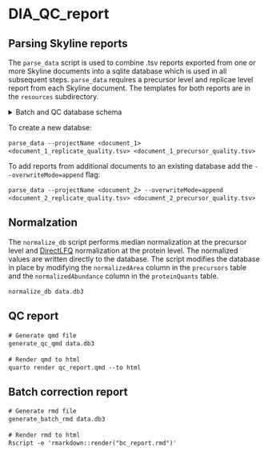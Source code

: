 # DIA_QC_report

## Parsing Skyline reports

The `parse_data` script is used to combine .tsv reports exported from one or more Skyline documents into a sqlite database which is used in all subsequent steps. `parse_data` requires a precursor level and replicae level report from each Skyline document. The templates for both reports are in the `resources` subdirectory.

<details>
  <summary>Batch and QC database schema</summary>

![alt text](https://github.com/ajmaurais/DIA_QC_report/blob/dev/resources/schema.png?raw=true)

</details>

To create a new databse:

```
parse_data --projectName <document_1> <document_1_replicate_quality.tsv> <document_1_precursor_quality.tsv> 
```

To add reports from additional documents to an existing database add the `--overwriteMode=append` flag:

```
parse_data --projectName <document_2> --overwriteMode=append <document_2_replicate_quality.tsv> <document_2_precursor_quality.tsv> 
```

## Normalzation

The `normalize_db` script performs median normalization at the precursor level and [DirectLFQ](https://github.com/MannLabs/directlfq) normalization at the protein level. The normalized values are written directly to the database. The script modifies the database in place by modifying the `normalizedArea` column in the `precursors` table and the `normalizedAbundance` column in the `proteinQuants` table.

```
normalize_db data.db3
```

## QC report

```
# Generate qmd file
generate_qc_qmd data.db3

# Render qmd to html
quarto render qc_report.qmd --to html
```

## Batch correction report

```
# Generate rmd file
generate_batch_rmd data.db3

# Render rmd to html
Rscript -e 'rmarkdown::render("bc_report.rmd")'
```
